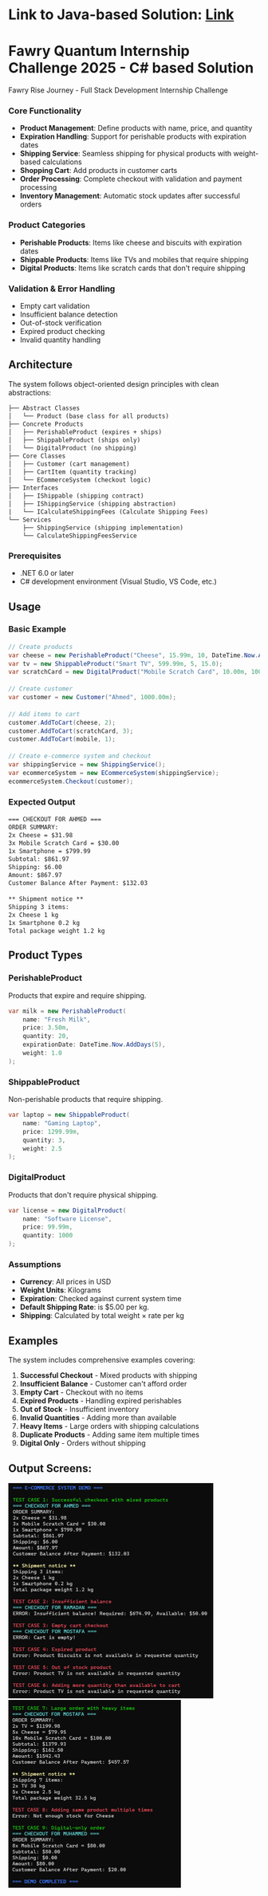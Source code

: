 # Link to Java-based Solution: [Link](https://github.com/Ahmed-Ramadan-Ahmed/Fawry-Challenge-E-Commerce-System-Java)
# Fawry Quantum Internship Challenge 2025 - C# based Solution
Fawry Rise Journey - Full Stack Development Internship Challenge

### Core Functionality
- **Product Management**: Define products with name, price, and quantity
- **Expiration Handling**: Support for perishable products with expiration dates
- **Shipping Service**: Seamless shipping for physical products with weight-based calculations
- **Shopping Cart**: Add products in customer carts
- **Order Processing**: Complete checkout with validation and payment processing
- **Inventory Management**: Automatic stock updates after successful orders

### Product Categories
- **Perishable Products**: Items like cheese and biscuits with expiration dates
- **Shippable Products**: Items like TVs and mobiles that require shipping
- **Digital Products**: Items like scratch cards that don't require shipping

### Validation & Error Handling
- Empty cart validation
- Insufficient balance detection
- Out-of-stock verification
- Expired product checking
- Invalid quantity handling

## Architecture

The system follows object-oriented design principles with clean abstractions:

```
├── Abstract Classes
│   └── Product (base class for all products)
├── Concrete Products
│   ├── PerishableProduct (expires + ships)
│   ├── ShippableProduct (ships only)
│   └── DigitalProduct (no shipping)
├── Core Classes
│   ├── Customer (cart management)
│   ├── CartItem (quantity tracking)
│   └── ECommerceSystem (checkout logic)
├── Interfaces
│   ├── IShippable (shipping contract)
│   ├── IShippingService (shipping abstraction)
|   └── ICalculateShippingFees (Calculate Shipping Fees)
└── Services
    ├── ShippingService (shipping implementation)
    └── CalculateShippingFeesService
```

### Prerequisites
- .NET 6.0 or later
- C# development environment (Visual Studio, VS Code, etc.)

## Usage

### Basic Example

```csharp
// Create products
var cheese = new PerishableProduct("Cheese", 15.99m, 10, DateTime.Now.AddDays(7), 0.5);
var tv = new ShippableProduct("Smart TV", 599.99m, 5, 15.0);
var scratchCard = new DigitalProduct("Mobile Scratch Card", 10.00m, 100);

// Create customer
var customer = new Customer("Ahmed", 1000.00m);

// Add items to cart
customer.AddToCart(cheese, 2);
customer.AddToCart(scratchCard, 3);
customer.AddToCart(mobile, 1);

// Create e-commerce system and checkout
var shippingService = new ShippingService();
var ecommerceSystem = new ECommerceSystem(shippingService);
ecommerceSystem.Checkout(customer);
```

### Expected Output

```
=== CHECKOUT FOR AHMED ===
ORDER SUMMARY:
2x Cheese = $31.98
3x Mobile Scratch Card = $30.00
1x Smartphone = $799.99
Subtotal: $861.97
Shipping: $6.00
Amount: $867.97
Customer Balance After Payment: $132.03

** Shipment notice **
Shipping 3 items:
2x Cheese 1 kg
1x Smartphone 0.2 kg
Total package weight 1.2 kg
```

## Product Types

### PerishableProduct
Products that expire and require shipping.

```csharp
var milk = new PerishableProduct(
    name: "Fresh Milk",
    price: 3.50m,
    quantity: 20,
    expirationDate: DateTime.Now.AddDays(5),
    weight: 1.0
);
```

### ShippableProduct
Non-perishable products that require shipping.

```csharp
var laptop = new ShippableProduct(
    name: "Gaming Laptop",
    price: 1299.99m,
    quantity: 3,
    weight: 2.5
);
```

### DigitalProduct
Products that don't require physical shipping.

```csharp
var license = new DigitalProduct(
    name: "Software License",
    price: 99.99m,
    quantity: 1000
);
```

### Assumptions
- **Currency**: All prices in USD
- **Weight Units**: Kilograms
- **Expiration**: Checked against current system time
- **Default Shipping Rate**: is $5.00 per kg.
- **Shipping**: Calculated by total weight × rate per kg

## Examples

The system includes comprehensive examples covering:

1. **Successful Checkout** - Mixed products with shipping
2. **Insufficient Balance** - Customer can't afford order
3. **Empty Cart** - Checkout with no items
4. **Expired Products** - Handling expired perishables
5. **Out of Stock** - Insufficient inventory
6. **Invalid Quantities** - Adding more than available
7. **Heavy Items** - Large orders with shipping calculations
8. **Duplicate Products** - Adding same item multiple times
9. **Digital Only** - Orders without shipping

## Output Screens:
![Screen 1](https://github.com/Ahmed-Ramadan-Ahmed/Fawry-Challenge-E-Commerce-System/blob/main/output1.png?raw=true)
![Screen 2](https://github.com/Ahmed-Ramadan-Ahmed/Fawry-Challenge-E-Commerce-System/blob/main/output2.png?raw=true)
